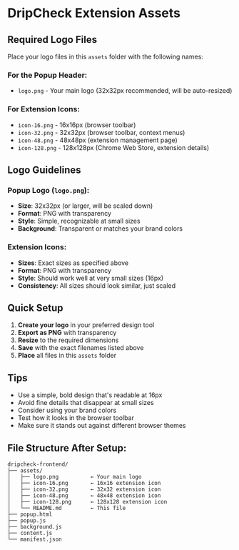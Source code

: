 # DripCheck Extension Assets

## Required Logo Files

Place your logo files in this `assets` folder with the following names:

### For the Popup Header:
- `logo.png` - Your main logo (32x32px recommended, will be auto-resized)

### For Extension Icons:
- `icon-16.png` - 16x16px (browser toolbar)
- `icon-32.png` - 32x32px (browser toolbar, context menus)
- `icon-48.png` - 48x48px (extension management page)
- `icon-128.png` - 128x128px (Chrome Web Store, extension details)

## Logo Guidelines

### Popup Logo (`logo.png`):
- **Size**: 32x32px (or larger, will be scaled down)
- **Format**: PNG with transparency
- **Style**: Simple, recognizable at small sizes
- **Background**: Transparent or matches your brand colors

### Extension Icons:
- **Sizes**: Exact sizes as specified above
- **Format**: PNG with transparency
- **Style**: Should work well at very small sizes (16px)
- **Consistency**: All sizes should look similar, just scaled

## Quick Setup

1. **Create your logo** in your preferred design tool
2. **Export as PNG** with transparency
3. **Resize** to the required dimensions
4. **Save** with the exact filenames listed above
5. **Place** all files in this `assets` folder

## Tips

- Use a simple, bold design that's readable at 16px
- Avoid fine details that disappear at small sizes
- Consider using your brand colors
- Test how it looks in the browser toolbar
- Make sure it stands out against different browser themes

## File Structure After Setup:
```
dripcheck-frontend/
├── assets/
│   ├── logo.png          ← Your main logo
│   ├── icon-16.png       ← 16x16 extension icon
│   ├── icon-32.png       ← 32x32 extension icon
│   ├── icon-48.png       ← 48x48 extension icon
│   ├── icon-128.png      ← 128x128 extension icon
│   └── README.md         ← This file
├── popup.html
├── popup.js
├── background.js
├── content.js
└── manifest.json
```
